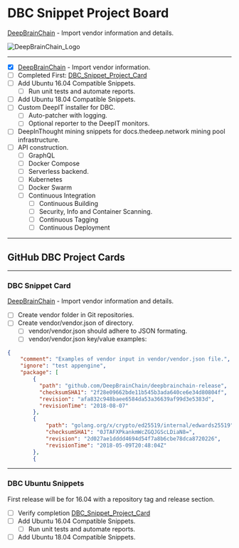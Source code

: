 # DBC Snippet Project Board

[DeepBrainChain](https://www.deepbrainchain.org) - Import vendor information and details.

![DeepBrainChain_Logo](https://deepit-space.nyc3.digitaloceanspaces.com/deepinthought/public/deepbrainchain/imgs/DeepBrain_Chain_logo.png)

---

+ [X] [DeepBrainChain](https://www.deepbrainchain.org) - Import vendor information.
+ [ ] Completed First: [DBC_Snippet_Project_Card](https://github.com/DeepInThought/vscode-shell-snippets/projects/1#card-13428103)
+ [ ] Add Ubuntu 16.04 Compatible Snippets.
  + [ ] Run unit tests and automate reports.
+ [ ] Add Ubuntu 18.04 Compatible Snippets.
+ [ ] Custom DeepIT installer for DBC.
  + [ ] Auto-patcher with logging.
  + [ ] Optional reporter to the DeepIT monitors.
+ [ ] DeepInThought mining snippets for docs.thedeep.network mining pool infrastructure.
+ [ ] API construction.
  + [ ] GraphQL
  + [ ] Docker Compose
  + [ ] Serverless backend.
  + [ ] Kubernetes
  + [ ] Docker Swarm
  + [ ] Continuous Integration
    + [ ] Continuous Building
    + [ ] Security, Info and Container Scanning.
    + [ ] Continuous Tagging
    + [ ] Continuous Deployment

---

## GitHub DBC Project Cards

---

### DBC Snippet Card

[DeepBrainChain](https://www.deepbrainchain.org) - Import vendor information and details.

+ [ ] Create vendor folder in Git repositories.
+ [ ] Create vendor/vendor.json of directory.
  + [ ] vendor/vendor.json should adhere to JSON formating.
  + [ ] vendor/vendor.json key/value examples:

```json
{
    "comment": "Examples of vendor input in vendor/vendor.json file.",
    "ignore": "test appengine",
    "package": [
        {
          "path": "github.com/DeepBrainChain/deepbrainchain-release",
          "checksumSHA1": "2f28e09662bde11b545b3ada640ce6e34d80804f",
          "revision": "afa832c948baee6584da53a36639af99d3e5383d",
          "revisionTime": "2018-08-07"
        },
        {
            "path": "golang.org/x/crypto/ed25519/internal/edwards25519",
            "checksumSHA1": "0JTAFXPkankmWcZGQJGScLDiaN8=",
            "revision": "2d027ae1dddd4694d54f7a8b6cbe78dca8720226",
            "revisionTime": "2018-05-09T20:48:04Z"
        },
        {
```

---

### DBC Ubuntu Snippets

First release will be for 16.04 with a repository tag and release section.

+ [ ] Verify completion [DBC_Snippet_Project_Card](https://github.com/DeepInThought/vscode-shell-snippets/projects/1#card-13428103)
+ [ ] Add Ubuntu 16.04 Compatible Snippets.
  + [ ] Run unit tests and automate reports.
+ [ ] Add Ubuntu 18.04 Compatible Snippets.